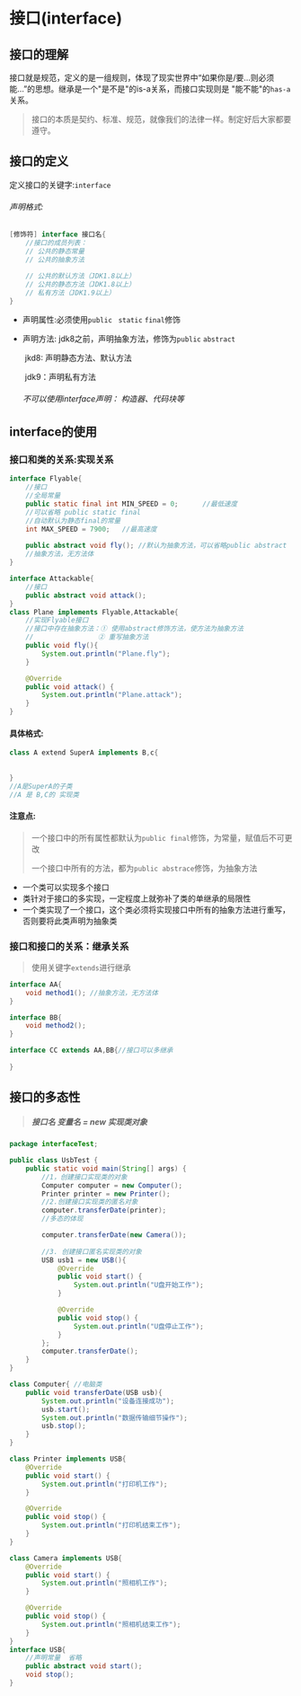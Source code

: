 # 接口(interface)

## 接口的理解

接口就是规范，定义的是一组规则，体现了现实世界中“如果你是/要...则必须能...”的思想。继承是一个"是不是"的is-a关系，而接口实现则是 "能不能"的`has-a`关系。

> 接口的本质是契约、标准、规范，就像我们的法律一样。制定好后大家都要遵守。

## 接口的定义

定义接口的关键字:`interface`

###### 声明格式: 

```java
[修饰符] interface 接口名{
    //接口的成员列表：
    // 公共的静态常量
    // 公共的抽象方法
    
    // 公共的默认方法（JDK1.8以上）
    // 公共的静态方法（JDK1.8以上）
    // 私有方法（JDK1.9以上）
}
```

* 声明属性:必须使用`public ` `static`  `final`修饰

* 声明方法: jdk8之前，声明抽象方法，修饰为`public` `abstract`

  ​				jkd8: 声明静态方法、默认方法

  ​				jdk9：声明私有方法

  ###### 不可以使用interface声明： 构造器、代码块等

## interface的使用

### 接口和类的关系:实现关系

````java
interface Flyable{
    //接口
    //全局常量
    public static final int MIN_SPEED = 0;      //最低速度
    //可以省略 public static final
    //自动默认为静态final的常量
    int MAX_SPEED = 7900;   //最高速度
    
    public abstract void fly(); //默认为抽象方法，可以省略public abstract 
    //抽象方法，无方法体
}

interface Attackable{
    //接口
    public abstract void attack();
}
class Plane implements Flyable,Attackable{
    //实现Flyable接口
    //接口中存在抽象方法：① 使用abstract修饰方法，使方法为抽象方法
    //                ② 重写抽象方法
    public void fly(){
        System.out.println("Plane.fly");
    }

    @Override
    public void attack() {
        System.out.println("Plane.attack");
    }
}
````

#### 具体格式:

````java
class A extend SuperA implements B,c{
    
    
}
//A是SuperA的子类
//A 是 B,C的 实现类
````

#### 注意点:

>一个接口中的所有属性都默认为`public final`修饰，为常量，赋值后不可更改
>
>一个接口中所有的方法，都为`public abstrace`修饰，为抽象方法

* 一个类可以实现多个接口
* 类针对于接口的多实现，一定程度上就弥补了类的单继承的局限性
* 一个类实现了一个接口，这个类必须将实现接口中所有的抽象方法进行重写，否则要将此类声明为抽象类

### 接口和接口的关系：继承关系

>使用关键字`extends`进行继承

````java
interface AA{
    void method1();	//抽象方法，无方法体
}

interface BB{
    void method2();
}

interface CC extends AA,BB{//接口可以多继承
    
}
````

## 接口的多态性

>##### 接口名 变量名 = new 实现类对象

````java
package interfaceTest;

public class UsbTest {
    public static void main(String[] args) {
        //1，创建接口实现类的对象
        Computer computer = new Computer();
        Printer printer = new Printer();
        //2.创建接口实现类的匿名对象
        computer.transferDate(printer);
        //多态的体现

        computer.transferDate(new Camera());
        
        //3. 创建接口匿名实现类的对象
        USB usb1 = new USB(){
            @Override
            public void start() {
                System.out.println("U盘开始工作");
            }

            @Override
            public void stop() {
                System.out.println("U盘停止工作");
            }
        };
        computer.transferDate();
    }
}

class Computer{ //电脑类
    public void transferDate(USB usb){
        System.out.println("设备连接成功");
        usb.start();
        System.out.println("数据传输细节操作");
        usb.stop();
    }
}

class Printer implements USB{
    @Override
    public void start() {
        System.out.println("打印机工作");
    }

    @Override
    public void stop() {
        System.out.println("打印机结束工作");
    }
}

class Camera implements USB{
    @Override
    public void start() {
        System.out.println("照相机工作");
    }

    @Override
    public void stop() {
        System.out.println("照相机结束工作");
    }
}
interface USB{
    //声明常量  省略
    public abstract void start();
    void stop();
}

````

